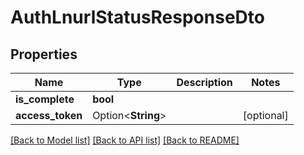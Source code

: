 # AuthLnurlStatusResponseDto

## Properties

Name | Type | Description | Notes
------------ | ------------- | ------------- | -------------
**is_complete** | **bool** |  | 
**access_token** | Option<**String**> |  | [optional]

[[Back to Model list]](../README.md#documentation-for-models) [[Back to API list]](../README.md#documentation-for-api-endpoints) [[Back to README]](../README.md)


